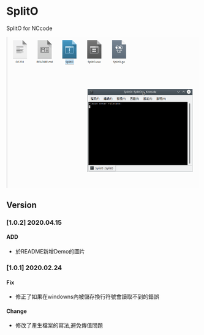 # SplitO

SplitO for NCcode

![Demo](demo.gif)

## Version

### [1.0.2] 2020.04.15

#### ADD

- 於README新增Demo的圖片

### [1.0.1] 2020.02.24

#### Fix

- 修正了如果在windowns內被儲存換行符號會讀取不到的錯誤

#### Change

- 修改了產生檔案的寫法,避免傳值問題
